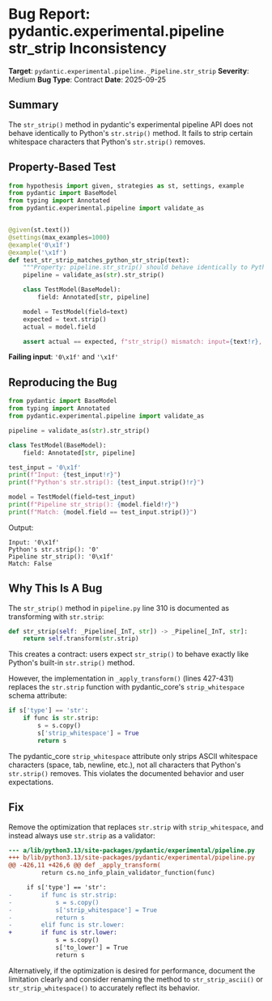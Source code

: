 # Bug Report: pydantic.experimental.pipeline str_strip Inconsistency

**Target**: `pydantic.experimental.pipeline._Pipeline.str_strip`
**Severity**: Medium
**Bug Type**: Contract
**Date**: 2025-09-25

## Summary

The `str_strip()` method in pydantic's experimental pipeline API does not behave identically to Python's `str.strip()` method. It fails to strip certain whitespace characters that Python's `str.strip()` removes.

## Property-Based Test

```python
from hypothesis import given, strategies as st, settings, example
from pydantic import BaseModel
from typing import Annotated
from pydantic.experimental.pipeline import validate_as


@given(st.text())
@settings(max_examples=1000)
@example('0\x1f')
@example('\x1f')
def test_str_strip_matches_python_str_strip(text):
    """Property: pipeline.str_strip() should behave identically to Python's str.strip()"""
    pipeline = validate_as(str).str_strip()

    class TestModel(BaseModel):
        field: Annotated[str, pipeline]

    model = TestModel(field=text)
    expected = text.strip()
    actual = model.field

    assert actual == expected, f"str_strip() mismatch: input={text!r}, expected={expected!r}, actual={actual!r}"
```

**Failing input**: `'0\x1f'` and `'\x1f'`

## Reproducing the Bug

```python
from pydantic import BaseModel
from typing import Annotated
from pydantic.experimental.pipeline import validate_as

pipeline = validate_as(str).str_strip()

class TestModel(BaseModel):
    field: Annotated[str, pipeline]

test_input = '0\x1f'
print(f"Input: {test_input!r}")
print(f"Python's str.strip(): {test_input.strip()!r}")

model = TestModel(field=test_input)
print(f"Pipeline str_strip(): {model.field!r}")
print(f"Match: {model.field == test_input.strip()}")
```

Output:
```
Input: '0\x1f'
Python's str.strip(): '0'
Pipeline str_strip(): '0\x1f'
Match: False
```

## Why This Is A Bug

The `str_strip()` method in `pipeline.py` line 310 is documented as transforming with `str.strip`:

```python
def str_strip(self: _Pipeline[_InT, str]) -> _Pipeline[_InT, str]:
    return self.transform(str.strip)
```

This creates a contract: users expect `str_strip()` to behave exactly like Python's built-in `str.strip()` method.

However, the implementation in `_apply_transform()` (lines 427-431) replaces the `str.strip` function with pydantic_core's `strip_whitespace` schema attribute:

```python
if s['type'] == 'str':
    if func is str.strip:
        s = s.copy()
        s['strip_whitespace'] = True
        return s
```

The pydantic_core `strip_whitespace` attribute only strips ASCII whitespace characters (space, tab, newline, etc.), not all characters that Python's `str.strip()` removes. This violates the documented behavior and user expectations.

## Fix

Remove the optimization that replaces `str.strip` with `strip_whitespace`, and instead always use `str.strip` as a validator:

```diff
--- a/lib/python3.13/site-packages/pydantic/experimental/pipeline.py
+++ b/lib/python3.13/site-packages/pydantic/experimental/pipeline.py
@@ -426,11 +426,6 @@ def _apply_transform(
         return cs.no_info_plain_validator_function(func)

     if s['type'] == 'str':
-        if func is str.strip:
-            s = s.copy()
-            s['strip_whitespace'] = True
-            return s
-        elif func is str.lower:
+        if func is str.lower:
             s = s.copy()
             s['to_lower'] = True
             return s
```

Alternatively, if the optimization is desired for performance, document the limitation clearly and consider renaming the method to `str_strip_ascii()` or `str_strip_whitespace()` to accurately reflect its behavior.